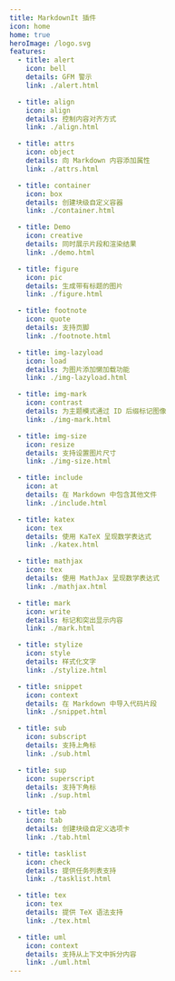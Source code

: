 ```yaml
---
title: MarkdownIt 插件
icon: home
home: true
heroImage: /logo.svg
features:
  - title: alert
    icon: bell
    details: GFM 警示
    link: ./alert.html

  - title: align
    icon: align
    details: 控制内容对齐方式
    link: ./align.html

  - title: attrs
    icon: object
    details: 向 Markdown 内容添加属性
    link: ./attrs.html

  - title: container
    icon: box
    details: 创建块级自定义容器
    link: ./container.html

  - title: Demo
    icon: creative
    details: 同时展示片段和渲染结果
    link: ./demo.html

  - title: figure
    icon: pic
    details: 生成带有标题的图片
    link: ./figure.html

  - title: footnote
    icon: quote
    details: 支持页脚
    link: ./footnote.html

  - title: img-lazyload
    icon: load
    details: 为图片添加懒加载功能
    link: ./img-lazyload.html

  - title: img-mark
    icon: contrast
    details: 为主题模式通过 ID 后缀标记图像
    link: ./img-mark.html

  - title: img-size
    icon: resize
    details: 支持设置图片尺寸
    link: ./img-size.html

  - title: include
    icon: at
    details: 在 Markdown 中包含其他文件
    link: ./include.html

  - title: katex
    icon: tex
    details: 使用 KaTeX 呈现数学表达式
    link: ./katex.html

  - title: mathjax
    icon: tex
    details: 使用 MathJax 呈现数学表达式
    link: ./mathjax.html

  - title: mark
    icon: write
    details: 标记和突出显示内容
    link: ./mark.html

  - title: stylize
    icon: style
    details: 样式化文字
    link: ./stylize.html

  - title: snippet
    icon: context
    details: 在 Markdown 中导入代码片段
    link: ./snippet.html

  - title: sub
    icon: subscript
    details: 支持上角标
    link: ./sub.html

  - title: sup
    icon: superscript
    details: 支持下角标
    link: ./sup.html

  - title: tab
    icon: tab
    details: 创建块级自定义选项卡
    link: ./tab.html

  - title: tasklist
    icon: check
    details: 提供任务列表支持
    link: ./tasklist.html

  - title: tex
    icon: tex
    details: 提供 TeX 语法支持
    link: ./tex.html

  - title: uml
    icon: context
    details: 支持从上下文中拆分内容
    link: ./uml.html
---
```

